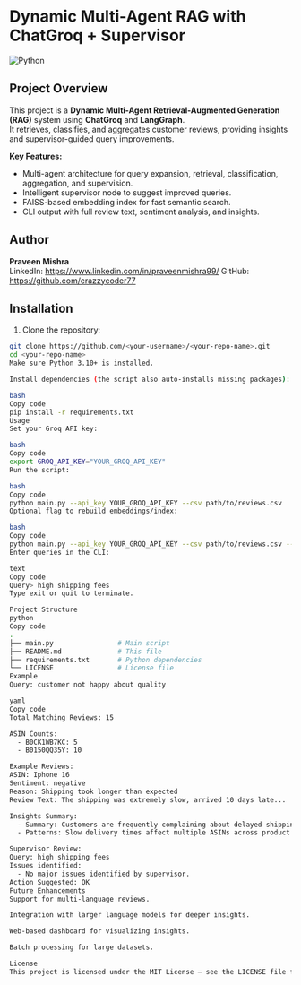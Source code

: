 # Dynamic Multi-Agent RAG with ChatGroq + Supervisor

![Python](https://img.shields.io/badge/python-3.10+-blue)

## Project Overview

This project is a **Dynamic Multi-Agent Retrieval-Augmented Generation (RAG)** system using **ChatGroq** and **LangGraph**.  
It retrieves, classifies, and aggregates customer reviews, providing insights and supervisor-guided query improvements.

**Key Features:**
- Multi-agent architecture for query expansion, retrieval, classification, aggregation, and supervision.
- Intelligent supervisor node to suggest improved queries.
- FAISS-based embedding index for fast semantic search.
- CLI output with full review text, sentiment analysis, and insights.

## Author

**Praveen Mishra**  
LinkedIn: https://www.linkedin.com/in/praveenmishra99/
GitHub: https://github.com/crazzycoder77

## Installation

1. Clone the repository:

```bash
git clone https://github.com/<your-username>/<your-repo-name>.git
cd <your-repo-name>
Make sure Python 3.10+ is installed.

Install dependencies (the script also auto-installs missing packages):

bash
Copy code
pip install -r requirements.txt
Usage
Set your Groq API key:

bash
Copy code
export GROQ_API_KEY="YOUR_GROQ_API_KEY"
Run the script:

bash
Copy code
python main.py --api_key YOUR_GROQ_API_KEY --csv path/to/reviews.csv
Optional flag to rebuild embeddings/index:

bash
Copy code
python main.py --api_key YOUR_GROQ_API_KEY --csv path/to/reviews.csv --rebuild
Enter queries in the CLI:

text
Copy code
Query> high shipping fees
Type exit or quit to terminate.

Project Structure
python
Copy code
.
├── main.py                # Main script
├── README.md              # This file
├── requirements.txt       # Python dependencies
└── LICENSE                # License file
Example
Query: customer not happy about quality

yaml
Copy code
Total Matching Reviews: 15

ASIN Counts:
  - B0CK1WB7KC: 5
  - B0150QQ35Y: 10

Example Reviews:
ASIN: Iphone 16
Sentiment: negative
Reason: Shipping took longer than expected
Review Text: The shipping was extremely slow, arrived 10 days late...

Insights Summary:
  - Summary: Customers are frequently complaining about delayed shipping.
  - Patterns: Slow delivery times affect multiple ASINs across product categories.

Supervisor Review:
Query: high shipping fees
Issues identified:
  - No major issues identified by supervisor.
Action Suggested: OK
Future Enhancements
Support for multi-language reviews.

Integration with larger language models for deeper insights.

Web-based dashboard for visualizing insights.

Batch processing for large datasets.

License
This project is licensed under the MIT License – see the LICENSE file for details.
